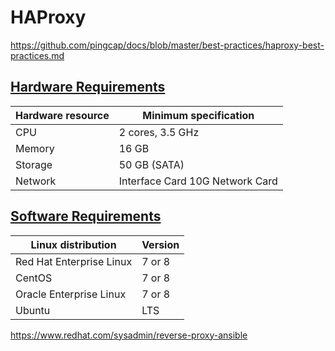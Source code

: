 # HAProxy

https://github.com/pingcap/docs/blob/master/best-practices/haproxy-best-practices.md

## [ Hardware Requirements ](https://github.com/pingcap/docs/blob/master/best-practices/haproxy-best-practices.md#hardware-requirements)

| Hardware resource  | Minimum specification           |
|--------------------|---------------------------------|
| CPU                | 2 cores, 3.5 GHz                |
| Memory             | 16 GB                           |
| Storage            | 50 GB (SATA)                    |
| Network            | Interface Card 10G Network Card |

## [ Software Requirements ](https://github.com/pingcap/docs/blob/master/best-practices/haproxy-best-practices.md#software-requirements)


| Linux distribution       | Version |
|--------------------------|---------|
| Red Hat Enterprise Linux | 7 or 8  |
| CentOS                   | 7 or 8  |
| Oracle Enterprise Linux  | 7 or 8  |
| Ubuntu                   | LTS     |



https://www.redhat.com/sysadmin/reverse-proxy-ansible

